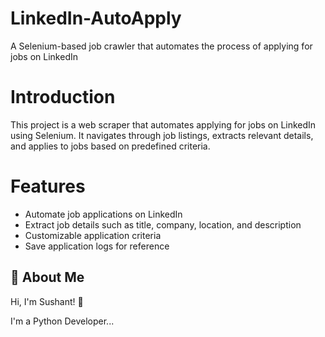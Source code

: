 
# LinkedIn-AutoApply

A Selenium-based job crawler that automates the process of applying for jobs on LinkedIn

# Introduction

This project is a web scraper that automates applying for jobs on LinkedIn using Selenium. It navigates through job listings, extracts relevant details, and applies to jobs based on predefined criteria.

# Features

* Automate job applications on LinkedIn
* Extract job details such as title, company, location, and description
* Customizable application criteria
* Save application logs for reference




## 🚀 About Me
Hi, I'm Sushant! 👋

I'm a Python Developer...

